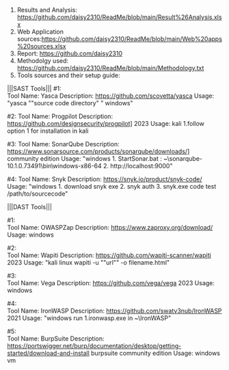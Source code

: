 1. Results and Analysis: https://github.com/daisy2310/ReadMe/blob/main/Result%26Analysis.xlsx
2. Web Application sources:https://github.com/daisy2310/ReadMe/blob/main/Web%20apps%20sources.xlsx
3. Report: https://github.com/daisy2310
3. Methodolgy used: https://github.com/daisy2310/ReadMe/blob/main/Methodology.txt
4. Tools sources and their setup guide:

|||SAST Tools|||
#1:  
Tool Name: Yasca
Description: https://github.com/scovetta/yasca
Usage: "yasca ""source code directory" " windows"

#2: 
Tool Name: Progpilot
Description: https://github.com/designsecurity/progpilot] 2023
Usage: kali 1.follow option 1 for installation in kali  

#3: 
Tool Name: SonarQube
Description: https://www.sonarsource.com/products/sonarqube/downloads/] community edition 
Usage: "windows 1. StartSonar.bat : ~\sonarqube-10.1.0.73491\bin\windows-x86-64 2. http://localhost:9000" 

#4: 
Tool Name: Snyk
Description: https://snyk.io/product/snyk-code/
Usage: "windows 1. download snyk exe 2. snyk auth 3. snyk.exe code test /path/to/sourcecode" 


|||DAST Tools||| 

#1:  
Tool Name: OWASPZap
Description: https://www.zaproxy.org/download/
Usage: windows

#2:  
Tool Name: Wapiti
Description: https://github.com/wapiti-scanner/wapiti 2023
Usage: "kali linux wapiti -u ""url"" -o filename.html"

#3:   
Tool Name: Vega
Description: https://github.com/vega/vega 2023 
Usage: windows

#4:  
Tool Name: IronWASP
Description: https://github.com/swatv3nub/IronWASP 2021
Usage: "windows run 1.ironwasp.exe in ~\IronWASP"

#5:  
Tool Name: BurpSuite
Description: https://portswigger.net/burp/documentation/desktop/getting-started/download-and-install burpsuite community edition
Usage: windows vm
